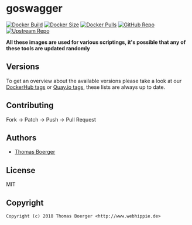 # goswagger

[![Docker Build](https://github.com/toolhippie/goswagger/workflows/docker/badge.svg)](https://github.com/toolhippie/goswagger/actions?query=workflow%3Adocker) [![Docker Size](https://img.shields.io/docker/image-size/toolhippie/goswagger/latest)](https://hub.docker.com/r/toolhippie/goswagger) [![Docker Pulls](https://img.shields.io/docker/pulls/toolhippie/goswagger)](https://hub.docker.com/r/toolhippie/goswagger) [![GitHub Repo](https://img.shields.io/badge/github-repo-yellowgreen)](https://github.com/toolhippie/goswagger) [![Upstream Repo](https://img.shields.io/badge/upstream-repo-yellow)](https://github.com/go-swagger/go-swagger)

**All these images are used for various scriptings, it's possible that any of these tools are updated randomly**

## Versions

To get an overview about the available versions please take a look at our [DockerHub tags](https://hub.docker.com/r/toolhippie/goswagger/tags/) or [Quay.io tags](https://quay.io/repository/toolhippie/goswagger?tab=tags), these lists are always up to date.

## Contributing

Fork -> Patch -> Push -> Pull Request

## Authors

*  [Thomas Boerger](https://github.com/tboerger)

## License

MIT

## Copyright

```console
Copyright (c) 2018 Thomas Boerger <http://www.webhippie.de>
```
